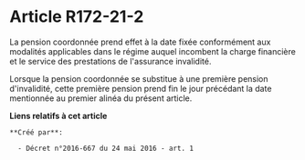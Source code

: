 # Article R172-21-2

La pension coordonnée prend effet à la date fixée conformément aux modalités applicables dans le régime auquel incombent la
charge financière et le service des prestations de l'assurance invalidité.

Lorsque la pension coordonnée se substitue à une première pension d'invalidité, cette première pension prend fin le jour
précédant la date mentionnée au premier alinéa du présent article.

**Liens relatifs à cet article**

	**Créé par**:

	  - Décret n°2016-667 du 24 mai 2016 - art. 1
